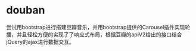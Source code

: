 # douban
尝试用bootstrap进行搭建豆瓣音乐，并用bootstrap提供的Carousel插件实现轮播，并且轻松方便的实现了了响应式布局，根据豆瓣的apiV2给出的接口结合jQuery的ajax进行数据交互。
